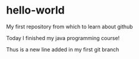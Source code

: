 # hello-world
My first repository from which to learn about github

Today I finished my java programming course!

Thus is a new line added in my first git branch
